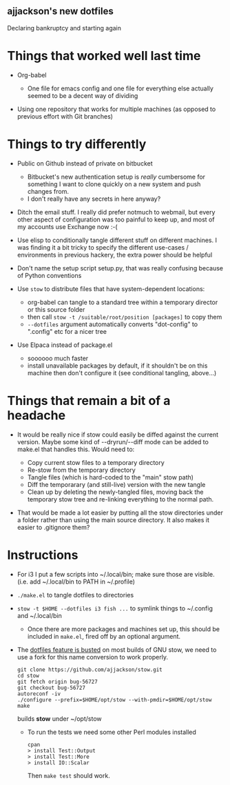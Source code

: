 ajjackson's new dotfiles
------------------------

Declaring bankruptcy and starting again

Things that worked well last time
=================================

- Org-babel
  - One file for emacs config and one file for everything else actually seemed to be a decent way of dividing

- Using one repository that works for multiple machines (as opposed to previous effort with Git branches)

Things to try differently
=========================

- Public on Github instead of private on bitbucket
  - Bitbucket's new authentication setup is _really_ cumbersome for something I want to clone quickly on a new system and push changes from.
  - I don't really have any secrets in here anyway?

- Ditch the email stuff. I really did prefer notmuch to webmail, but every other aspect of configuration was too painful to keep up, and most of my accounts use Exchange now :-(

- Use elisp to conditionally tangle different stuff on different machines. I was finding it a bit tricky to specify the different use-cases / environments in previous hackery, the extra power should be helpful

- Don't name the setup script setup.py, that was really confusing because of Python conventions

- Use `stow` to distribute files that have system-dependent locations:
    - org-babel can tangle to a standard tree within a temporary director or this source folder
    - then call `stow -t /suitable/root/position [packages]` to copy them
    - `--dotfiles` argument automatically converts "dot-config" to ".config" etc for a nicer tree

- Use Elpaca instead of package.el
  - soooooo much faster
  - install unavailable packages by default, if it shouldn't be on
    this machine then don't configure it (see conditional tangling,
    above...)

Things that remain a bit of a headache
======================================

- It would be really nice if stow could easily be diffed against the current version. Maybe some kind of --dryrun/--diff mode can be added to make.el that handles this. Would need to:
  - Copy current stow files to a temporary directory
  - Re-stow from the temporary directory
  - Tangle files (which is hard-coded to the "main" stow path)
  - Diff the temporarary (and still-live) version with the new tangle
  - Clean up by deleting the newly-tangled files, moving back the temporary stow tree and re-linking everything to the normal path.

- That would be made a lot easier by putting all the stow directories under a folder rather than using the main source directory. It also makes it easier to .gitignore them?


Instructions
============

- For i3 I put a few scripts into ~/.local/bin; make sure those are visible. (i.e. add ~/.local/bin to PATH in ~/.profile)
- `./make.el` to tangle dotfiles to directories
- `stow -t $HOME --dotfiles i3 fish ...` to symlink things to ~/.config and ~/.local/bin
  - Once there are more packages and machines set up, this should be
    included in `make.el`, fired off by an optional argument.

- The [dotfiles feature is busted](https://github.com/aspiers/stow/issues/33)
  on most builds of GNU stow, we need to use a fork for this name
  conversion to work properly.

    ```
    git clone https://github.com/ajjackson/stow.git
    cd stow
    git fetch origin bug-56727
    git checkout bug-56727
    autoreconf -iv
    ./configure --prefix=$HOME/opt/stow --with-pmdir=$HOME/opt/stow
    make
    ```
  builds **stow** under ~/opt/stow
    
  - To run the tests we need some other Perl modules installed

      ```
      cpan
      > install Test::Output
      > install Test::More
      > install IO::Scalar
      ```
    Then `make test` should work.
